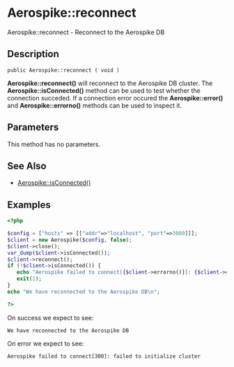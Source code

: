 
# Aerospike::reconnect

Aerospike::reconnect - Reconnect to the Aerospike DB

## Description

```
public Aerospike::reconnect ( void )
```

**Aerospike::reconnect()** will reconnect to the Aerospike DB cluster. The
**Aerospike::isConnected()** method can be used to test whether the connection
succeded.  If a connection error occured the **Aerospike::error()** and
**Aerospike::errorno()** methods can be used to inspect it.

## Parameters

This method has no parameters.

## See Also

- [Aerospike::isConnected()](aerospike_isconnected.md)

## Examples

```php
<?php

$config = ["hosts" => [["addr"=>"localhost", "port"=>3000]]];
$client = new Aerospike($config, false);
$client->close();
var_dump($client->isConnected());
$client->reconnect();
if (!$client->isConnected()) {
   echo "Aerospike failed to connect[{$client->errorno()}]: {$client->error()}\n";
   exit(1);
}
echo "We have reconnected to the Aerospike DB\n";

?>
```

On success we expect to see:
```
We have reconnected to the Aerospike DB
```

On error we expect to see:

```
Aerospike failed to connect[300]: failed to initialize cluster
```

